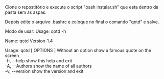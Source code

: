 Clone o repostitório e execute o script "bash instalar.sh" que esta dentro da pasta sem as aspas.

Depois edite o arquivo .bashrc e coloque no final o comando "qotd" e salve.

Modo de usar:
Usage: qotd -h

Name: qotd Version-1.4

Usage: qotd [ OPTIONS ]
   Without an option  show a famous quote on the screen   
  -h, --help          show this help and exit  
  -A, --Authors       show the name of all authors  
  -v, --version       show the version and exit

